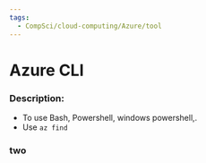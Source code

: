 ```yaml
---
tags:
  - CompSci/cloud-computing/Azure/tool
---
```

# Azure CLI
### Description:
- To use Bash, Powershell, windows powershell,.
- Use `az find`
### two